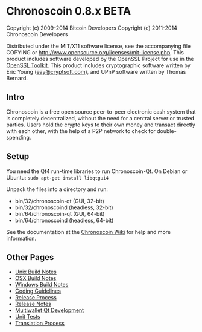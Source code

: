 Chronoscoin 0.8.x BETA
====================

Copyright (c) 2009-2014 Bitcoin Developers
Copyright (c) 2011-2014 Chronoscoin Developers

Distributed under the MIT/X11 software license, see the accompanying
file COPYING or http://www.opensource.org/licenses/mit-license.php.
This product includes software developed by the OpenSSL Project for use in the [OpenSSL Toolkit](http://www.openssl.org/). This product includes
cryptographic software written by Eric Young ([eay@cryptsoft.com](mailto:eay@cryptsoft.com)), and UPnP software written by Thomas Bernard.


Intro
---------------------
Chronoscoin is a free open source peer-to-peer electronic cash system that is
completely decentralized, without the need for a central server or trusted
parties.  Users hold the crypto keys to their own money and transact directly
with each other, with the help of a P2P network to check for double-spending.


Setup
---------------------
You need the Qt4 run-time libraries to run Chronoscoin-Qt. On Debian or Ubuntu:
	`sudo apt-get install libqtgui4`

Unpack the files into a directory and run:

- bin/32/chronoscoin-qt (GUI, 32-bit)
- bin/32/chronoscoind (headless, 32-bit)
- bin/64/chronoscoin-qt (GUI, 64-bit)
- bin/64/chronoscoind (headless, 64-bit)

See the documentation at the [Chronoscoin Wiki](http://chronoscoin.info)
for help and more information.


Other Pages
---------------------
- [Unix Build Notes](build-unix.md)
- [OSX Build Notes](build-osx.md)
- [Windows Build Notes](build-msw.md)
- [Coding Guidelines](coding.md)
- [Release Process](release-process.md)
- [Release Notes](release-notes.md)
- [Multiwallet Qt Development](multiwallet-qt.md)
- [Unit Tests](unit-tests.md)
- [Translation Process](translation_process.md)
